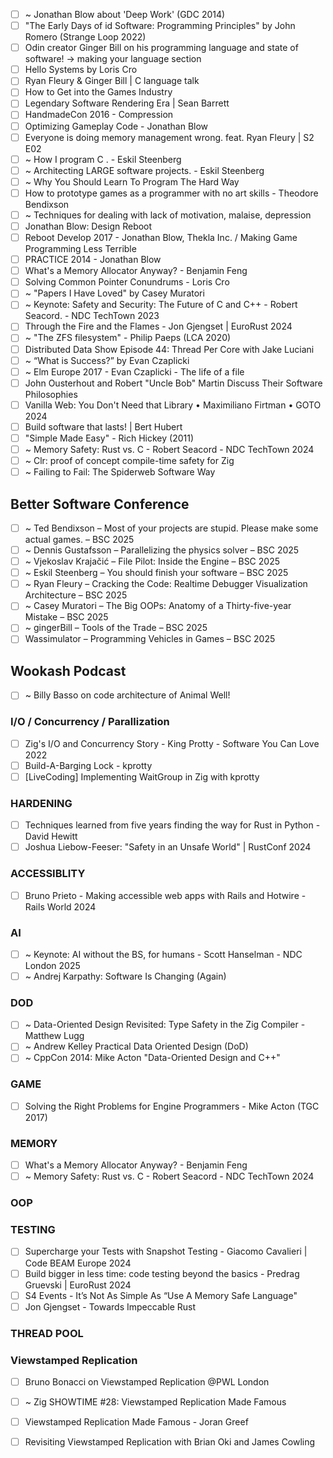 - [ ] ~ Jonathan Blow about 'Deep Work' (GDC 2014) 
- [ ]  "The Early Days of id Software: Programming Principles" by John Romero (Strange Loop 2022) 
- [ ]  Odin creator Ginger Bill on his programming language and state of software! -> making your language section
- [ ]  Hello Systems by Loris Cro 
- [ ]  Ryan Fleury & Ginger Bill | C language talk 
- [ ]  How to Get into the Games Industry 
- [ ]  Legendary Software Rendering Era | Sean Barrett 
- [ ] HandmadeCon 2016 - Compression 
- [ ]  Optimizing Gameplay Code - Jonathan Blow
- [ ] Everyone is doing memory management wrong. feat. Ryan Fleury | S2 E02 
- [ ] ~ How I program C . - Eskil Steenberg
- [ ] ~ Architecting LARGE software projects. - Eskil Steenberg
- [ ] ~ Why You Should Learn To Program The Hard Way 
- [ ] How to prototype games as a programmer with no art skills - Theodore Bendixson
- [ ] ~ Techniques for dealing with lack of motivation, malaise, depression 
- [ ]  Jonathan Blow: Design Reboot 
- [ ]  Reboot Develop 2017 - Jonathan Blow, Thekla Inc. / Making Game Programming Less Terrible 
- [ ] PRACTICE 2014 - Jonathan Blow 
- [ ] What's a Memory Allocator Anyway? - Benjamin Feng 
- [ ] Solving Common Pointer Conundrums - Loris Cro 
- [ ] ~ "Papers I Have Loved" by Casey Muratori 
- [ ] ~ Keynote: Safety and Security: The Future of C and C++ - Robert Seacord. - NDC TechTown 2023
- [ ] Through the Fire and the Flames - Jon Gjengset | EuroRust 2024 
- [ ] ~ "The ZFS filesystem" - Philip Paeps (LCA 2020) 
- [ ] Distributed Data Show Episode 44: Thread Per Core with Jake Luciani 
- [ ] ~ “What is Success?” by Evan Czaplicki 
- [ ] ~ Elm Europe 2017 - Evan Czaplicki - The life of a file 
- [ ] John Ousterhout and Robert "Uncle Bob" Martin Discuss Their Software Philosophies 
- [ ] Vanilla Web: You Don't Need that Library • Maximiliano Firtman • GOTO 2024 
- [ ] Build software that lasts! | Bert Hubert 
- [ ] "Simple Made Easy" - Rich Hickey (2011) 
- [ ] ~ Memory Safety: Rust vs. C - Robert Seacord - NDC TechTown 2024 
- [ ] ~ Clr: proof of concept compile-time safety for Zig 
- [ ] ~ Failing to Fail: The Spiderweb Software Way 

## Better Software Conference
- [ ] ~ Ted Bendixson – Most of your projects are stupid. Please make some actual games. – BSC 2025 
- [ ] ~ Dennis Gustafsson – Parallelizing the physics solver – BSC 2025 
- [ ] ~ Vjekoslav Krajačić – File Pilot: Inside the Engine – BSC 2025 
- [ ] ~ Eskil Steenberg – You should finish your software – BSC 2025 
- [ ] ~ Ryan Fleury – Cracking the Code: Realtime Debugger Visualization Architecture – BSC 2025 
- [ ] ~ Casey Muratori – The Big OOPs: Anatomy of a Thirty-five-year Mistake – BSC 2025 
- [ ] ~ gingerBill – Tools of the Trade – BSC 2025 
- [ ] Wassimulator – Programming Vehicles in Games – BSC 2025 

## Wookash Podcast
- [ ] ~ Billy Basso on code architecture of Animal Well! 

### I/O / Concurrency / Parallization
- [ ] Zig's I/O and Concurrency Story - King Protty - Software You Can Love 2022 
- [ ] Build-A-Barging Lock - kprotty 
- [ ] \[LiveCoding\] Implementing WaitGroup in Zig with kprotty 

### HARDENING
- [ ] Techniques learned from five years finding the way for Rust in Python - David Hewitt 
- [ ] Joshua Liebow-Feeser: "Safety in an Unsafe World" | RustConf 2024 

### ACCESSIBLITY
- [ ] Bruno Prieto - Making accessible web apps with Rails and Hotwire - Rails World 2024 

### AI
- [ ] ~ Keynote: AI without the BS, for humans - Scott Hanselman - NDC London 2025 
- [ ] ~ Andrej Karpathy: Software Is Changing (Again) 

### DOD
- [ ] ~ Data-Oriented Design Revisited: Type Safety in the Zig Compiler - Matthew Lugg 
- [ ] ~ Andrew Kelley Practical Data Oriented Design (DoD)
- [ ] ~ CppCon 2014: Mike Acton "Data-Oriented Design and C++" 

### GAME 
- [ ] Solving the Right Problems for Engine Programmers - Mike Acton‌ (TGC 2017)

### MEMORY
- [ ] What's a Memory Allocator Anyway? - Benjamin Feng
- [ ] ~ Memory Safety: Rust vs. C - Robert Seacord - NDC TechTown 2024 

### OOP

### TESTING
- [ ] Supercharge your Tests with Snapshot Testing - Giacomo Cavalieri | Code BEAM Europe 2024 
- [ ] Build bigger in less time: code testing beyond the basics - Predrag Gruevski | EuroRust 2024 
- [ ] S4 Events - It’s Not As Simple As “Use A Memory Safe Language" 
- [ ] Jon Gjengset - Towards Impeccable Rust 

### THREAD POOL

### Viewstamped Replication
- [ ] Bruno Bonacci on Viewstamped Replication @PWL London 
- [ ] ~ Zig SHOWTIME #28: Viewstamped Replication Made Famous 
- [ ] Viewstamped Replication Made Famous - Joran Greef 
- [ ] Revisiting Viewstamped Replication with Brian Oki and James Cowling 

